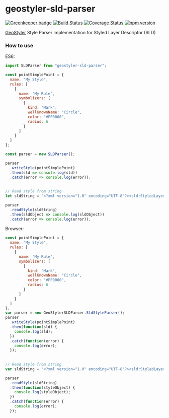 # geostyler-sld-parser

[![Greenkeeper badge](https://badges.greenkeeper.io/terrestris/geostyler-sld-parser.svg)](https://greenkeeper.io/)
[![Build Status](https://travis-ci.com/terrestris/geostyler-sld-parser.svg?branch=master)](https://travis-ci.com/terrestris/geostyler-sld-parser)
[![Coverage Status](https://coveralls.io/repos/github/terrestris/geostyler-sld-parser/badge.svg?branch=master)](https://coveralls.io/github/terrestris/geostyler-sld-parser?branch=master)
[![npm version](https://badge.fury.io/js/geostyler-sld-parser.svg)](https://www.npmjs.com/package/geostyler-sld-parser)

[GeoStyler](https://github.com/terrestris/geostyler/) Style Parser implementation for Styled Layer Descriptor (SLD)

### How to use

ES6:
```js
import SLDParser from "geostyler-sld-parser";

const pointSimplePoint = {
  name: "My Style",
  rules: [
    {
      name: "My Rule",
      symbolizers: [
        {
          kind: "Mark",
          wellKnownName: "Circle",
          color: "#FF0000",
          radius: 6
        }
      ]
    }
  ]
};

const parser = new SLDParser();

parser
  .writeStyle(pointSimplePoint)
  .then(sld => console.log(sld))
  .catch(error => console.log(error));
  
  
// Read style from string
let sldString = '<?xml version="1.0" encoding="UTF-8"?><sld:StyledLayerDescriptor xmlns="http://www.opengis.net/sld" xmlns:sld="http://www.opengis.net/sld" xmlns:gml="http://www.opengis.net/gml" xmlns:ogc="http://www.opengis.net/ogc" version="1.0.0"> <sld:NamedLayer> <sld:Name>Default Styler</sld:Name> <sld:UserStyle> <sld:Name>Default Styler</sld:Name> <sld:Title>Gravel_Program_2016</sld:Title> <sld:FeatureTypeStyle> <sld:Name>name</sld:Name> <sld:Rule> <sld:MinScaleDenominator>1.0</sld:MinScaleDenominator> <sld:MaxScaleDenominator>1.0E7</sld:MaxScaleDenominator> <sld:LineSymbolizer> <sld:Stroke> <sld:CssParameter name="stroke">#8000FF</sld:CssParameter> <sld:CssParameter name="stroke-width">3.000</sld:CssParameter> </sld:Stroke> </sld:LineSymbolizer> </sld:Rule> </sld:FeatureTypeStyle> </sld:UserStyle> </sld:NamedLayer> </sld:StyledLayerDescriptor>';

parser
  .readStyle(sldString)
  .then(sldObject => console.log(sldObject))
  .catch(error => console.log(error));
```

Browser:

```js
const pointSimplePoint = {
  name: "My Style",
  rules: [
    {
      name: "My Rule",
      symbolizers: [
        {
          kind: "Mark",
          wellKnownName: "Circle",
          color: "#FF0000",
          radius: 6
        }
      ]
    }
  ]
};
var parser = new GeoStylerSLDParser.SldStyleParser();
parser
  .writeStyle(pointSimplePoint)
  .then(function(sld) {
    console.log(sld);
  })
  .catch(function(error) {
    console.log(error);
  });
  
  
// Read style from string
var sldString = '<?xml version="1.0" encoding="UTF-8"?><sld:StyledLayerDescriptor xmlns="http://www.opengis.net/sld" xmlns:sld="http://www.opengis.net/sld" xmlns:gml="http://www.opengis.net/gml" xmlns:ogc="http://www.opengis.net/ogc" version="1.0.0"> <sld:NamedLayer> <sld:Name>Default Styler</sld:Name> <sld:UserStyle> <sld:Name>Default Styler</sld:Name> <sld:Title>Gravel_Program_2016</sld:Title> <sld:FeatureTypeStyle> <sld:Name>name</sld:Name> <sld:Rule> <sld:MinScaleDenominator>1.0</sld:MinScaleDenominator> <sld:MaxScaleDenominator>1.0E7</sld:MaxScaleDenominator> <sld:LineSymbolizer> <sld:Stroke> <sld:CssParameter name="stroke">#8000FF</sld:CssParameter> <sld:CssParameter name="stroke-width">3.000</sld:CssParameter> </sld:Stroke> </sld:LineSymbolizer> </sld:Rule> </sld:FeatureTypeStyle> </sld:UserStyle> </sld:NamedLayer> </sld:StyledLayerDescriptor>';

parser
  .readStyle(sldString)
  .then(function(styleObject) {
    console.log(styleObject);
  })
  .catch(function(error) {
    console.log(error);
  });
```
